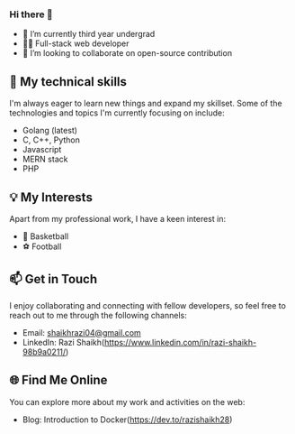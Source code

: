 ### Hi there 👋

- 🔭 I’m currently third year undergrad
- 👨‍💻 Full-stack web developer 
- 👯 I’m looking to collaborate on open-source contribution

## 🌱 My technical skills
I'm always eager to learn new things and expand my skillset. Some of the technologies and topics I'm currently focusing on include:

- Golang (latest)
- C, C++, Python 
- Javascript
- MERN stack
- PHP

## 💡 My Interests
Apart from my professional work, I have a keen interest in:

- 🏀 Basketball
- ⚽ Football

## 📫 Get in Touch
I enjoy collaborating and connecting with fellow developers, so feel free to reach out to me through the following channels:

- Email: shaikhrazi04@gmail.com
- LinkedIn: Razi Shaikh(https://www.linkedin.com/in/razi-shaikh-98b9a0211/)

## 🌐 Find Me Online
You can explore more about my work and activities on the web:

- Blog: Introduction to Docker(https://dev.to/razishaikh28)

<!--
**razishaikh28/razishaikh28** is a ✨ _special_ ✨ repository because its `README.md` (this file) appears on your GitHub profile.

Here are some ideas to get you started:

- 🔭 I’m currently working on ...
- 🌱 I’m currently learning ...
- 👯 I’m looking to collaborate on ...
- 🤔 I’m looking for help with ...
- 💬 Ask me about ...
- 📫 How to reach me: ...
- 😄 Pronouns: ...
- ⚡ Fun fact: ...
-->

